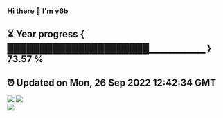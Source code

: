 ### Hi there 👋  I'm v6b  
⏳ Year progress { ██████████████████████▁▁▁▁▁▁▁▁ } 73.57 %
---
⏰ Updated on Mon, 26 Sep 2022 12:42:34 GMT
---
![](https://github-readme-stats.vercel.app/api?username=v6b&bg_color=30,e96443,904e95&title_color=fff&text_color=fff&layout=compact)
![](https://github-readme-stats.vercel.app/api/top-langs/?username=v6b&layout=compact&bg_color=30,e96443,904e95&title_color=fff&text_color=fff)  
![](https://gcore.jsdelivr.net/gh/v6b/v6b@main/assets/github-contribution-grid-snake.svg)


